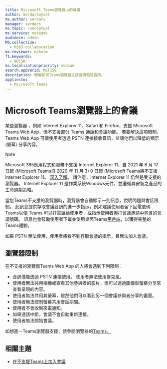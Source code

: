 ```yaml
---
title: Microsoft Teams瀏覽器上的會議
author: SerdarSoysal
ms.author: serdars
manager: serdars
ms.topic: conceptual
ms.service: msteams
audience: admin
MS.collection:
  - M365-collaboration
ms.reviewer: nakulm
f1.keywords:
  - NOCSH
ms.localizationpriority: medium
search.appverid: MET150
description: 瞭解如何Teams瀏覽器支援音訊和視音訊。
appliesto:
  - Microsoft Teams
---
```


# <a name="microsoft-teams-meetings-on-unsupported-browsers"></a>Microsoft Teams瀏覽器上的會議

某些瀏覽器 ，例如 Internet Explorer 11、Safari 和 Firefox，支援 Microsoft Teams Web App，但不支援部分 Teams 通話和會議功能。 若要解決這項限制，Teams Web App 可讓使用者透過 PSTN 連接接收音訊，並讓他們以降低的顯示 (螢幕) 分享內容。

> [!Note]
> Microsoft 365應用程式和服務不支援 Internet Explorer 11，自 2021 年 8 月 17 日起 (Microsoft Teams自 2020 年 11 月 3) 0 日起 (Microsoft Teams將不支援 Internet Explorer 11。 [深入了解](https://aka.ms/AA97tsw)。 請注意，Internet Explorer 11 仍然是受支援的瀏覽器。 Internet Explorer 11 是作業系統Windows元件，並遵循其安裝之產品的生命週期策略[](/lifecycle/faq/internet-explorer-microsoft-edge)。

當您Teams不支援的瀏覽器時，瀏覽器會自動顯示一則訊息，說明問題與會話限制。 此訊息提供存取會議音訊的進一步指示，例如建議使用者留下回電號碼Teams以便 Teams 可以打電話給使用者，或指示使用者撥打會議邀請中包含的會議號碼。 訊息也會鼓勵使用者下載並使用桌面Teams[用戶端](https://teams.microsoft.com/downloads)，以獲得完整的Teams體驗。

如果 PSTN 無法使用，使用者將看不到存取會議的指示，且無法加入會議。

## <a name="browser-limitations"></a>瀏覽器限制

在不支援的瀏覽器Teams Web App 的人將會遇到下列限制：

- 音訊僅能透過 PSTN 連接使用。 使用者無法使用麥克風。
- 使用者無法共用相機或查看其他參與者的影片，但可以透過圖像型螢幕分享來查看呈現的內容。
- 使用者無法共用其螢幕，雖然他們可以看到另一個會議參與者分享的畫面。
- 使用者無法控制螢幕共用會話期間。
- 使用者不會收到來電通知。
- 如果通話中斷，會議不會自動重新連接。
- 使用者無法開始會議。

如想進一Teams瀏覽器支援，請參閱瀏覽器的[Teams。](./limits-specifications-teams.md#browsers)

## <a name="related-topics"></a>相關主題

- [在不支援Teams上加入會議](https://support.office.com/article/daafdd3c-ac7a-4855-871b-9113bad15907)